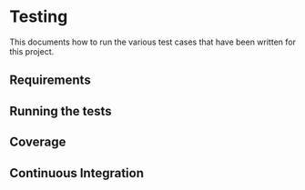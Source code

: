 # Testing

This documents how to run the various test cases that have been written for this project.

## Requirements

## Running the tests

## Coverage

## Continuous Integration
